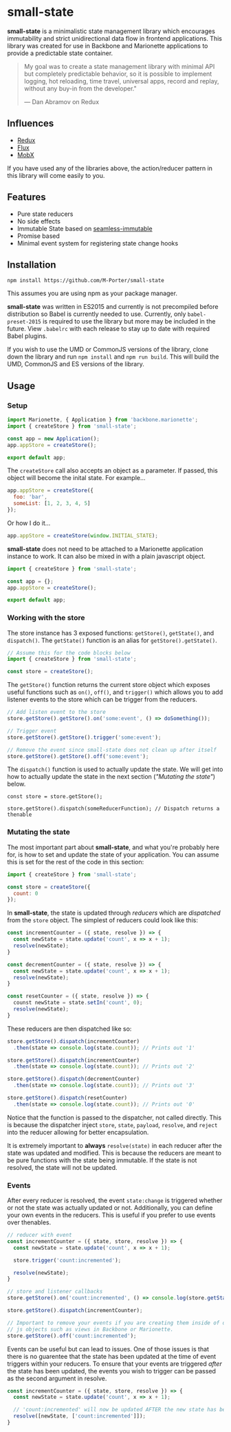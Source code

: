 # small-state

**small-state** is a minimalistic state management library which encourages 
immutability and strict unidirectional data flow in frontend applications. 
This library was created for use in Backbone and Marionette applications to 
provide a predictable state container.

> My goal was to create a state management library with minimal API but 
> completely predictable behavior, so it is possible to implement logging, hot 
> reloading, time travel, universal apps, record and replay, without any buy-in 
> from the developer."
> 
> — Dan Abramov on Redux

## Influences

- [Redux](http://redux.js.org/)
- [Flux](https://facebook.github.io/flux/)
- [MobX](https://mobxjs.github.io/mobx/)

If you have used any of the libraries above, the action/reducer pattern in 
this library will come easily to you.

## Features
- Pure state reducers
- No side effects
- Immutable State based on [seamless-immutable](https://github.com/rtfeldman/seamless-immutable)
- Promise based
- Minimal event system for registering state change hooks

## Installation

`npm install https://github.com/M-Porter/small-state`

This assumes you are using npm as your package manager.

**small-state** was written in ES2015 and currently is not precompiled before 
distribution so Babel is currently needed to use. Currently, only 
`babel-preset-2015` is required to use the library but more may be included 
in the future. View `.babelrc` with each release to stay up to date with 
required Babel plugins.

If you wish to use the UMD or CommonJS versions of the library, clone down 
the library and run `npm install` and `npm run build`. This will build the 
UMD, CommonJS and ES versions of the library.

## Usage

### Setup

```js
import Marionette, { Application } from 'backbone.marionette';
import { createStore } from 'small-state';

const app = new Application();
app.appStore = createStore();

export default app;
```

The `createStore` call also accepts an object as a parameter. If passed, 
this object will become the inital state. For example...

```js
app.appStore = createStore({
  foo: 'bar',
  someList: [1, 2, 3, 4, 5]
});
```
Or how I do it...

```js
app.appStore = createStore(window.INITIAL_STATE);
```

**small-state** does not need to be attached to a Marionette application 
instance to work. It can also be mixed in with a plain javascript object.

```js
import { createStore } from 'small-state';

const app = {};
app.appStore = createStore();

export default app;
```

### Working with the store

The store instance has 3 exposed functions: `getStore()`, `getState()`, 
and `dispatch()`. The `getState()` function is an alias for 
`getStore().getState()`.

```js
// Assume this for the code blocks below
import { createStore } from 'small-state';

const store = createStore();
```

The `getStore()` function returns the current store object which exposes useful
functions such as `on()`, `off()`, and `trigger()` which allows you to add
listener events to the store which can be trigger from the reducers.

```js
// Add listen event to the store
store.getStore().getStore().on('some:event', () => doSomething());

// Trigger event
store.getStore().getStore().trigger('some:event');

// Remove the event since small-state does not clean up after itself
store.getStore().getStore().off('some:event');
```

The `dispatch()` function is used to actually update the state. We will get
into how to actually update the state in the next section 
(_"Mutating the state"_) below.

```
const store = store.getStore();

store.getStore().dispatch(someReducerFunction); // Dispatch returns a thenable
```

### Mutating the state

The most important part about **small-state**, and what you're probably here
for, is how to set and update the state of your application. You can assume this
is set for the rest of the code in this section:

```js
import { createStore } from 'small-state';

const store = createStore({
  count: 0
});
```

In **small-state**, the state is updated through _reducers_ which are 
_dispatched_ from the `store` object. The simplest of reducers could look like this:

```js
const incrementCounter = ({ state, resolve }) => {
  const newState = state.update('count', x => x + 1);
  resolve(newState);
}

const decrementCounter = ({ state, resolve }) => {
  const newState = state.update('count', x => x + 1);
  resolve(newState);
}

const resetCounter = ({ state, resolve }) => {
  counst newState = state.setIn('count', 0);
  resolve(newState);
}
```

These reducers are then dispatched like so:

```js
store.getStore().dispatch(incrementCounter)
  .then(state => console.log(state.count)); // Prints out '1'

store.getStore().dispatch(incrementCounter)
  .then(state => console.log(state.count)); // Prints out '2'

store.getStore().dispatch(decrementCounter)
  .then(state => console.log(state.count)); // Prints out '3'

store.getStore().dispatch(resetCounter)
  .then(state => console.log(state.count)); // Prints out '0'
```

Notice that the function is passed to the dispatcher, not called directly. This
is because the dispatcher inject `store`, `state`, `payload`, `resolve`, and
`reject` into the reducer allowing for better encapsulation.

It is extremely important to **always** `resolve(state)` in each reducer after
the state was updated and modified. This is because the reducers are meant
to be pure functions with the state being immutable. If the state is not 
resolved, the state will not be updated.

### Events

After every reducer is resolved, the event `state:change` is triggered whether
or not the state was actually updated or not. Additionally, you can define your
own events in the reducers. This is useful if you prefer to use events over
thenables.

```js
// reducer with event
const incrementCounter = ({ state, store, resolve }) => {
  const newState = state.update('count', x => x + 1);

  store.trigger('count:incremented');

  resolve(newState);
}

// store and listener callbacks
store.getStore().on('count:incremented', () => console.log(store.getState().count));

store.getStore().dispatch(incrementCounter);

// Important to remove your events if you are creating them inside of destroyable
// js objects such as views in Backbone or Marionette.
store.getStore().off('count:incremented');
```

Events can be useful but can lead to issues. One of those issues is that
there is no guarentee that the state has been updated at the time of event 
triggers within your reducers. To ensure that your events are triggered _after_
the state has been updated, the events you wish to trigger can be passed as the
second argument in resolve.

```js
const incrementCounter = ({ state, store, resolve }) => {
  const newState = state.update('count', x => x + 1);

  // 'count:incremented' will now be updated AFTER the new state has been set
  resolve([newState, ['count:incremented']]);
}
```
